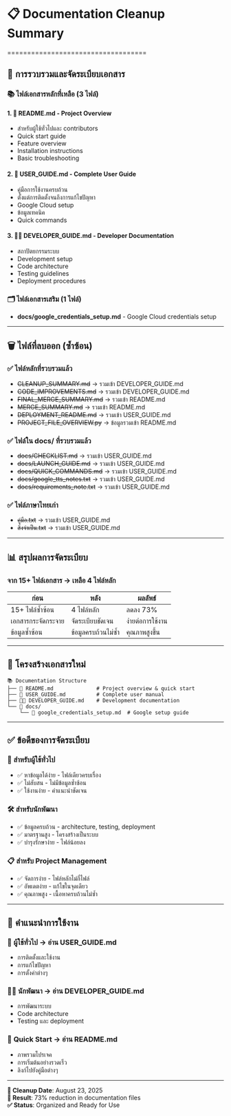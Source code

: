 # 📋 Documentation Cleanup Summary
===================================

## 🎯 การรวบรวมและจัดระเบียบเอกสาร

### 📚 ไฟล์เอกสารหลักที่เหลือ (3 ไฟล์)

#### 1. 📖 **README.md** - Project Overview
- สำหรับผู้ใช้ทั่วไปและ contributors
- Quick start guide
- Feature overview
- Installation instructions
- Basic troubleshooting

#### 2. 👤 **USER_GUIDE.md** - Complete User Guide  
- คู่มือการใช้งานครบถ้วน
- ตั้งแต่การติดตั้งจนถึงการแก้ไขปัญหา
- Google Cloud setup
- ข้อมูลเทคนิค
- Quick commands

#### 3. 👨‍💻 **DEVELOPER_GUIDE.md** - Developer Documentation
- สถาปัตยกรรมระบบ
- Development setup
- Code architecture
- Testing guidelines
- Deployment procedures

### 🗂️ ไฟล์เอกสารเสริม (1 ไฟล์)
- **docs/google_credentials_setup.md** - Google Cloud credentials setup

---

## 🗑️ ไฟล์ที่ลบออก (ซ้ำซ้อน)

### ✅ ไฟล์หลักที่รวบรวมแล้ว
- ~~CLEANUP_SUMMARY.md~~ → รวมเข้า DEVELOPER_GUIDE.md
- ~~CODE_IMPROVEMENTS.md~~ → รวมเข้า DEVELOPER_GUIDE.md  
- ~~FINAL_MERGE_SUMMARY.md~~ → รวมเข้า README.md
- ~~MERGE_SUMMARY.md~~ → รวมเข้า README.md
- ~~DEPLOYMENT_README.md~~ → รวมเข้า USER_GUIDE.md
- ~~PROJECT_FILE_OVERVIEW.py~~ → ข้อมูลรวมเข้า README.md

### ✅ ไฟล์ใน docs/ ที่รวบรวมแล้ว
- ~~docs/CHECKLIST.md~~ → รวมเข้า USER_GUIDE.md
- ~~docs/LAUNCH_GUIDE.md~~ → รวมเข้า USER_GUIDE.md
- ~~docs/QUICK_COMMANDS.md~~ → รวมเข้า USER_GUIDE.md
- ~~docs/google_tts_notes.txt~~ → รวมเข้า USER_GUIDE.md
- ~~docs/requirements_note.txt~~ → รวมเข้า USER_GUIDE.md

### ✅ ไฟล์ภาษาไทยเก่า
- ~~คู่มือ.txt~~ → รวมเข้า USER_GUIDE.md
- ~~สิ่งจำเป็น.txt~~ → รวมเข้า USER_GUIDE.md

---

## 📊 สรุปผลการจัดระเบียบ

### **จาก 15+ ไฟล์เอกสาร → เหลือ 4 ไฟล์หลัก**

| ก่อน | หลัง | ผลลัพธ์ |
|------|------|---------|
| 15+ ไฟล์ซ้ำซ้อน | 4 ไฟล์หลัก | ลดลง 73% |
| เอกสารกระจัดกระจาย | จัดระเบียบชัดเจน | ง่ายต่อการใช้งาน |
| ข้อมูลซ้ำซ้อน | ข้อมูลครบถ้วนไม่ซ้ำ | คุณภาพสูงขึ้น |

---

## 🎯 โครงสร้างเอกสารใหม่

```
📚 Documentation Structure
├── 📖 README.md              # Project overview & quick start
├── 👤 USER_GUIDE.md          # Complete user manual  
├── 👨‍💻 DEVELOPER_GUIDE.md    # Development documentation
└── 📁 docs/
    └── 🔐 google_credentials_setup.md  # Google setup guide
```

---

## ✅ ข้อดีของการจัดระเบียบ

### 🎯 **สำหรับผู้ใช้ทั่วไป**
- ✅ หาข้อมูลได้ง่าย - ไฟล์เดียวครบเรื่อง
- ✅ ไม่สับสน - ไม่มีข้อมูลซ้ำซ้อน  
- ✅ ใช้งานง่าย - คำแนะนำชัดเจน

### 🛠️ **สำหรับนักพัฒนา**
- ✅ ข้อมูลครบถ้วน - architecture, testing, deployment
- ✅ มาตรฐานสูง - โครงสร้างเป็นระบบ
- ✅ บำรุงรักษาง่าย - ไฟล์น้อยลง

### 📋 **สำหรับ Project Management**
- ✅ จัดการง่าย - ไฟล์หลักไม่กี่ไฟล์
- ✅ อัพเดตง่าย - แก้ไขในจุดเดียว
- ✅ คุณภาพสูง - เนื้อหาครบถ้วนไม่ซ้ำ

---

## 📝 คำแนะนำการใช้งาน

### 🎯 **ผู้ใช้ทั่วไป** → อ่าน **USER_GUIDE.md**
- การติดตั้งและใช้งาน
- การแก้ไขปัญหา  
- การตั้งค่าต่างๆ

### 👨‍💻 **นักพัฒนา** → อ่าน **DEVELOPER_GUIDE.md**  
- การพัฒนาระบบ
- Code architecture
- Testing และ deployment

### 🚀 **Quick Start** → อ่าน **README.md**
- ภาพรวมโปรเจค
- การเริ่มต้นอย่างรวดเร็ว
- ลิงก์ไปยังคู่มือต่างๆ

---

**📅 Cleanup Date**: August 23, 2025  
**🎯 Result**: 73% reduction in documentation files  
**✅ Status**: Organized and Ready for Use
